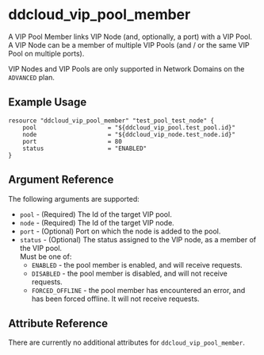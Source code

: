 # ddcloud\_vip\_pool\_member

A VIP Pool Member links VIP Node (and, optionally, a port) with a VIP Pool. A VIP Node can be a member of multiple VIP Pools (and / or the same VIP Pool on multiple ports).

VIP Nodes and VIP Pools are only supported in Network Domains on the `ADVANCED` plan.

## Example Usage

```
resource "ddcloud_vip_pool_member" "test_pool_test_node" {
	pool 					= "${ddcloud_vip_pool.test_pool.id}"
	node 					= "${ddcloud_vip_node.test_node.id}"
	port 					= 80
	status 					= "ENABLED"
}
```

## Argument Reference

The following arguments are supported:

* `pool` - (Required) The Id of the target VIP pool.
* `node` - (Required) The Id of the target VIP node.
* `port` - (Optional) Port on which the node is added to the pool.
* `status` - (Optional) The status assigned to the VIP node, as a member of the VIP pool.  
  Must be one of:
	* `ENABLED` - the pool member is enabled, and will receive requests.
	* `DISABLED` - the pool member is disabled, and will not receive requests.
	* `FORCED_OFFLINE` - the pool member has encountered an error, and has been forced offline. It will not receive requests.

## Attribute Reference

There are currently no additional attributes for `ddcloud_vip_pool_member`.
